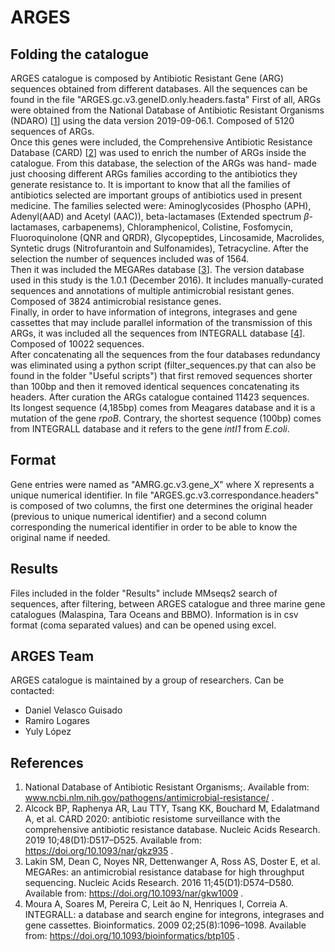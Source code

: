 # ARGES
## Folding the catalogue<br/>
ARGES catalogue is composed by Antibiotic Resistant Gene (ARG) sequences obtained from different 
databases. All the sequences can be found in the file "ARGES.gc.v3.geneID.only.headers.fasta"
First of all, ARGs were obtained from the National Database of 
Antibiotic Resistant Organisms (NDARO) \[[1](#NDARO)\] using the data version 2019-09-06.1. Composed of 5120 sequences of ARGs.<br/>
Once this genes were included, the Comprehensive Antibiotic Resistance 
Database (CARD) \[[2](#CARD)\] was used to enrich the number of ARGs inside 
the catalogue. From this database, the selection of the ARGs was hand-
made just choosing different ARGs families according to the antibiotics they 
generate resistance to. It is important to know that all the families of 
antibiotics selected are important groups of antibiotics used in present 
medicine. The families selected were: Aminoglycosides (Phospho (APH), 
Adenyl(AAD) and Acetyl (AAC)), beta-lactamases (Extended spectrum 
$\beta$-lactamases, carbapenems), Chloramphenicol, Colistine, Fosfomycin,
Fluoroquinolone (QNR and QRDR), Glycopeptides, Lincosamide, Macrolides, 
Syntetic drugs (Nitrofurantoin and Sulfonamides), Tetracycline. After the 
selection the number of sequences included was of 1564.<br/>
Then it was included the MEGARes database \[[3](#MEGARes)\]. The version 
database used in this study is the 1.0.1 (December 2016). It includes 
manually-curated sequences and annotations of multiple antimicrobial 
resistant genes. Composed of 3824 antimicrobial resistance genes.<br/>
Finally, in order to have information of integrons, integrases and gene 
cassettes that may include parallel information of the transmission of this 
ARGs, it was included all the sequences from INTEGRALL database 
\[[4](#INTEGRALL)\]. Composed of 10022 sequences.<br/>
After concatenating all the sequences from the four databases redundancy 
was eliminated using a python script (filter_sequences.py that can also be found in the folder "Useful scripts") that first removed sequences shorter than 100bp and then it removed identical sequences concatenating its headers. After curation the 
ARGs catalogue contained 11423 sequences.<br/>
Its longest sequence (4,185bp) comes from Meagares database and it is a mutation of the gene *rpoB*. Contrary, the shortest sequence (100bp) comes from INTEGRALL database and it refers to the gene *intI1* from *E.coli*.
## Format<br/>
Gene entries were named as "AMRG.gc.v3.gene_X" where X represents a unique numerical identifier. In file "ARGES.gc.v3.correspondance.headers" is composed of two columns, the first one determines the original header (previous to unique numerical identifier) and a second column corresponding the numerical identifier in order to be able to know the original name if needed.
## Results<br/>
Files included in the folder "Results" include MMseqs2 search of sequences, after filtering, between ARGES catalogue and three marine gene catalogues (Malaspina, Tara Oceans and BBMO). Information is in csv format (coma separated values) and can be opened using excel.
## ARGES Team<br/>
ARGES catalogue is maintained by a group of researchers. Can be contacted:
- Daniel Velasco Guisado
- Ramiro Logares
- Yuly López
## References<br/>
1. <a name="NDARO"></a>National Database of Antibiotic Resistant Organisms;.  Available from:
www.ncbi.nlm.nih.gov/pathogens/antimicrobial-resistance/
.
2. <a name="CARD"></a>Alcock BP, Raphenya AR, Lau TTY, Tsang KK, Bouchard M,
Edalatmand A, et al.  CARD 2020: antibiotic resistome surveillance with
the comprehensive antibiotic resistance database.  Nucleic Acids
Research. 2019 10;48(D1):D517–D525.  Available from:
https://doi.org/10.1093/nar/gkz935
.
3. <a name="MEGARes"></a>Lakin SM, Dean C, Noyes NR, Dettenwanger A, Ross AS, Doster E,
et al.  MEGARes: an antimicrobial resistance database for high
throughput sequencing.  Nucleic Acids Research. 2016
11;45(D1):D574–D580.  Available from:
https://doi.org/10.1093/nar/gkw1009
.
4. <a name="INTEGRALL"></a>Moura A, Soares M, Pereira C, Leit ̃ao N, Henriques I, Correia A.
INTEGRALL: a database and search engine for integrons, integrases and
gene cassettes.  Bioinformatics. 2009 02;25(8):1096–1098.  Available
from:
https://doi.org/10.1093/bioinformatics/btp105
.
